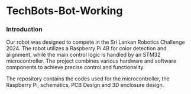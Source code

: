 # TechBots-Bot-Working

### Introduction

Our robot was designed to compete in the Sri Lankan Robotics Challenge 2024. The robot utilizes a Raspberry Pi 4B for color detection and alignment, while the main control logic is handled by an STM32 microcontroller. The project combines various hardware and software components to achieve precise control and functionality.

The repository contains the codes used for the microcontroller, the Raspberry Pi, schematics, PCB Design and 3D enclosure design.
